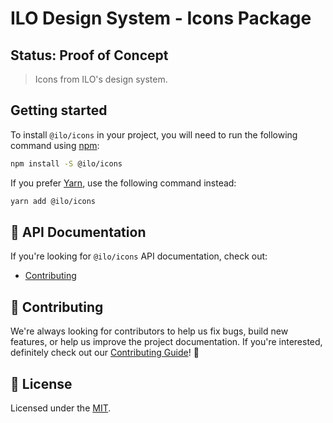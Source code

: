 # ILO Design System - Icons Package

## Status: Proof of Concept

> Icons from ILO's design system.

## Getting started

To install `@ilo/icons` in your project, you will need to run the
following command using [npm](https://www.npmjs.com/):

```bash
npm install -S @ilo/icons
```

If you prefer [Yarn](https://yarnpkg.com/en/), use the following command
instead:

```bash
yarn add @ilo/icons
```

## 📖 API Documentation

If you're looking for `@ilo/icons` API documentation, check out:

- [Contributing](./docs/contributing.md)

## 🙌 Contributing

We're always looking for contributors to help us fix bugs, build new features,
or help us improve the project documentation. If you're interested, definitely
check out our [Contributing Guide](/.github/CONTRIBUTING.md)! 👀

## 📝 License

Licensed under the [MIT](/LICENSE).
